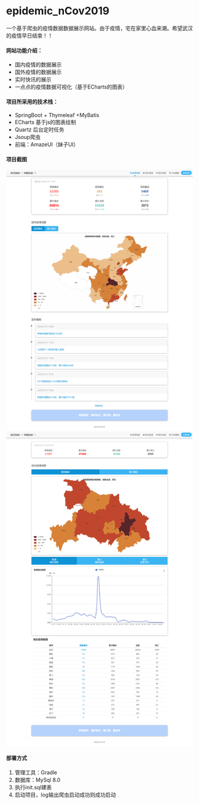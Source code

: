 # epidemic_nCov2019
一个基于爬虫的疫情数据数据展示网站。由于疫情，宅在家里心血来潮。希望武汉的疫情早日结束！！
#### 网站功能介绍：
* 国内疫情的数据展示
* 国外疫情的数据展示
* 实时快讯的展示
* 一点点的疫情数据可视化（基于ECharts的图表）
#### 项目所采用的技术栈：
* SpringBoot + Thymeleaf +MyBatis
* ECharts 基于js的图表绘制
* Quartz 后台定时任务
* Jsoup爬虫
* 前端：AmazeUI（妹子UI）
#### 项目截图
![avatar](src/main/resources/static/img/screenShot/localhost_8080_index.png)
![avatar](src/main/resources/static/img/screenShot/localhost_8080_province_420000.png)
#### 部署方式
1. 管理工具：Gradle
2. 数据库：MySql 8.0
3. 执行init.sql建表
4. 启动项目，log输出爬虫启动成功则成功启动

